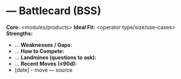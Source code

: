 # <Vendor> — Battlecard (BSS)
**Core:** <modules/products>
**Ideal Fit:** <operator type/size/use-cases>
**Strengths:** 
- …
**Weaknesses / Gaps:**
- …
**How to Compete:**
- …
**Landmines (questions to ask):**
- …
**Recent Moves (≤90d):**
- [date] - move — source
